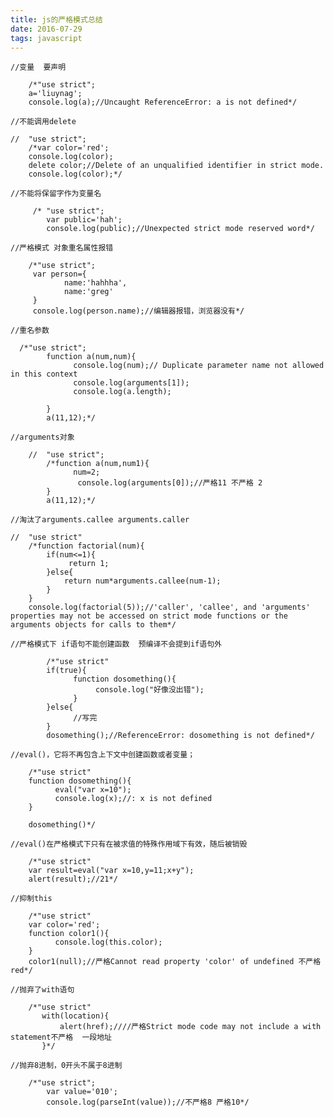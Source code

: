 ```yaml
---
title: js的严格模式总结
date: 2016-07-29
tags: javascript
---
```


	
	//变量  要声明
```
	/*"use strict";
	a='liuynag';
	console.log(a);//Uncaught ReferenceError: a is not defined*/
```

   
   	//不能调用delete 

```
// 	"use strict";
   	/*var color='red';
 	console.log(color);
   	delete color;//Delete of an unqualified identifier in strict mode.
   	console.log(color);*/
```

   	
   	//不能将保留字作为变量名

```
   	 /*	"use strict"; 	
     	var public='hah';
     	console.log(public);//Unexpected strict mode reserved word*/
```
    
    //严格模式 对象重名属性报错
```
    /*"use strict"; 
     var person={
     	 	name:'hahhha',
     	 	name:'greg'
     }
     console.log(person.name);//编辑器报错，浏览器没有*/
```
    
    //重名参数
  

```
  /*"use strict"; 
    	function a(num,num){
    		  console.log(num);// Duplicate parameter name not allowed in this context
    		  console.log(arguments[1]);
    		  console.log(a.length);
    		  
    	}
    	a(11,12);*/
```
    	
    //arguments对象
```
	//  "use strict"; 
    	/*function a(num,num1){
              num=2;
               console.log(arguments[0]);//严格11 不严格 2
    	}
    	a(11,12);*/
```
    
    //淘汰了arguments.callee arguments.caller  
	

```
//  "use strict"
	/*function factorial(num){
		if(num<=1){
			 return 1;
		}else{
			return num*arguments.callee(num-1);
		}
	}
	console.log(factorial(5));//'caller', 'callee', and 'arguments' properties may not be accessed on strict mode functions or the arguments objects for calls to them*/
```
	
	//严格模式下 if语句不能创建函数  预编译不会提到if语句外
```
		/*"use strict"
		if(true){
			  function dosomething(){
			  	   console.log("好像没出错");
			  }
		}else{
			  //写完
		}
		dosomething();//ReferenceError: dosomething is not defined*/
```
		
	//eval()，它将不再包含上下文中创建函数或者变量；
```
	/*"use strict"
	function dosomething(){
		  eval("var x=10");
		  console.log(x);//: x is not defined
	}
	
	dosomething()*/
```
	
	//eval()在严格模式下只有在被求值的特殊作用域下有效，随后被销毁
```
	/*"use strict"
	var result=eval("var x=10,y=11;x+y");
	alert(result);//21*/
```
	
	//抑制this
```
	/*"use strict"
	var color='red';
	function color1(){
		  console.log(this.color);
	}
	color1(null);//严格Cannot read property 'color' of undefined 不严格 red*/
```
	
	//抛弃了with语句
```
	/*"use strict"
	   with(location){
	   	   alert(href);////严格Strict mode code may not include a with statement不严格  一段地址
	   }*/
```
	  
	
	//抛弃8进制，0开头不属于8进制
	

```
	/*"use strict";
		var value='010';
		console.log(parseInt(value));//不严格8 严格10*/
```
	
	
		
	
	
   
    




